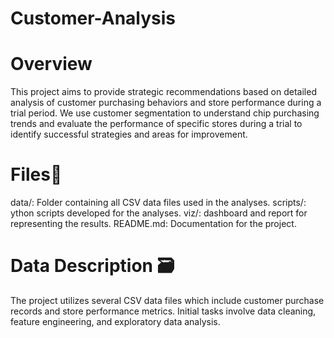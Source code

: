 # Customer-Analysis

# Overview
This project aims to provide strategic recommendations based on detailed analysis of customer purchasing behaviors and store performance during a trial period. We use customer segmentation to understand chip purchasing trends and evaluate the performance of specific stores during a trial to identify successful strategies and areas for improvement.

# Files📁
data/: Folder containing all CSV data files used in the analyses.
scripts/: ython scripts developed for the analyses.
viz/: dashboard and report for representing the results.
README.md: Documentation for the project.

# Data Description 🗃️
The project utilizes several CSV data files which include customer purchase records and store performance metrics. Initial tasks involve data cleaning, feature engineering, and exploratory data analysis.
